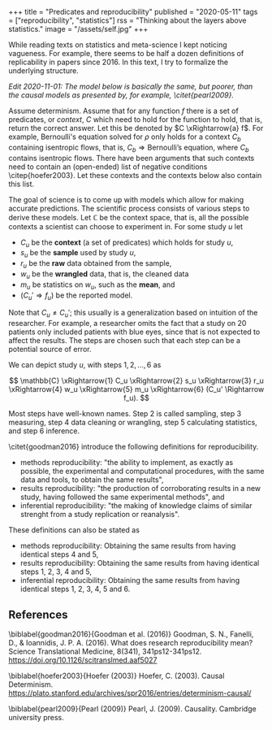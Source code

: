 +++
title = "Predicates and reproducibility"
published = "2020-05-11"
tags = ["reproducibility", "statistics"]
rss = "Thinking about the layers above statistics."
image = "/assets/self.jpg"
+++

While reading texts on statistics and meta-science I kept noticing vagueness.
For example, there seems to be half a dozen definitions of replicability in papers since 2016.
In this text, I try to formalize the underlying structure.

*Edit 2020-11-01: The model below is basically the same, but poorer, than the causal models as presented by, for example, \citet{pearl2009}.*

Assume determinism.
Assume that for any function $f$ there is a set of predicates, or *context*, $C$ which need to hold for the function to hold, that is, return the correct answer.
Let this be denoted by $C \xRightarrow{a} f$.
For example, Bernoulli's equation solved for $\rho$ only holds for a context $C_b$ containing isentropic flows, that is, $C_b \Rightarrow \text{Bernoulli's equation}$, where $C_b$ contains isentropic flows.
There have been arguments that such contexts need to contain an (open-ended) list of negative conditions \citep{hoefer2003}.
Let these contexts and the contexts below also contain this list.

The goal of science is to come up with models which allow for making accurate predictions.
The scientific process consists of various steps to derive these models.
Let $\mathbb{C}$ be the context space, that is, all the possible contexts a scientist can choose to experiment in.
For some study $u$ let

- $C_u$ be the **context** (a set of predicates) which holds for study $u$,
- $s_u$ be the **sample** used by study $u$,
- $r_u$ be the **raw** data obtained from the sample,
-	$w_u$ be the **wrangled** data, that is, the cleaned data
- $m_u$ be statistics on $w_u$, such as the **mean**, and
- $(C_u' \Rightarrow f_u)$ be the reported model.

Note that $C_u \neq C_u'$; this usually is a generalization based on intuition of the researcher.
For example, a researcher omits the fact that a study on 20 patients only included patients with blue eyes, since that is not expected to affect the results.
The steps are chosen such that each step can be a potential source of error.

We can depict study $u$, with steps $1, 2, ..., 6$ as

$$ \mathbb{C} \xRightarrow{1} C_u \xRightarrow{2} s_u \xRightarrow{3} r_u \xRightarrow{4} w_u \xRightarrow{5} m_u \xRightarrow{6} (C_u' \Rightarrow f_u). $$

Most steps have well-known names.
Step 2 is called sampling, step 3 measuring, step 4 data cleaning or wrangling, step 5 calculating statistics, and step 6 inference.

\citet{goodman2016} introduce the following definitions for reproducibility.

- methods reproducibility: "the ability to implement, as exactly as possible, the experimental and computational procedures, with the same data and tools, to obtain the same results",
- results reproducibility: "the production of corroborating results in a new study, having followed the same experimental methods", and
- inferential reproducibility: "the making of knowledge claims of similar strenght from a study replication or reanalysis".

These definitions can also be stated as

- methods reproducibility: Obtaining the same results from having identical steps 4 and 5,
- results reproducibility: Obtaining the same results from having identical steps 1, 2, 3, 4 and 5,
- inferential reproducibility: Obtaining the same results from having identical steps 1, 2, 3, 4, 5 and 6.

## References

\biblabel{goodman2016}{Goodman et al. (2016)}
Goodman, S. N., Fanelli, D., & Ioannidis, J. P. A. (2016). What does research reproducibility mean? Science Translational Medicine, 8(341), 341ps12-341ps12.
<https://doi.org/10.1126/scitranslmed.aaf5027>

\biblabel{hoefer2003}{Hoefer (2003)}
Hoefer, C. (2003). Causal Determinism.
<https://plato.stanford.edu/archives/spr2016/entries/determinism-causal/>

\biblabel{pearl2009}{Pearl (2009)}
Pearl, J. (2009). Causality. Cambridge university press.
